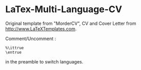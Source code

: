 # LaTex-Multi-Language-CV

Original template from "MorderCV", CV and Cover Letter from http://www.LaTeXTemplates.com.

Comment/Uncomment :

```Tex
%\ittrue
\entrue
```

in the preamble to switch languages.
